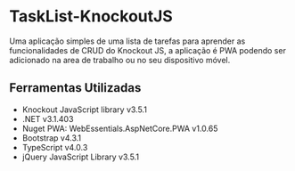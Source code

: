 # TaskList-KnockoutJS

Uma aplicação simples de uma lista de tarefas para aprender as funcionalidades de CRUD do Knockout JS, a aplicação é PWA podendo ser adicionado na area de  trabalho ou no seu dispositivo móvel.


## Ferramentas Utilizadas
<ul>
  <li>Knockout JavaScript library v3.5.1</li>
  <li>.NET v3.1.403</li>
  <li>Nuget PWA: WebEssentials.AspNetCore.PWA v1.0.65</li>
  <li>Bootstrap v4.3.1</li>
  <li>TypeScript v4.0.3</li>
  <li>jQuery JavaScript Library v3.5.1</li>
</ul>
